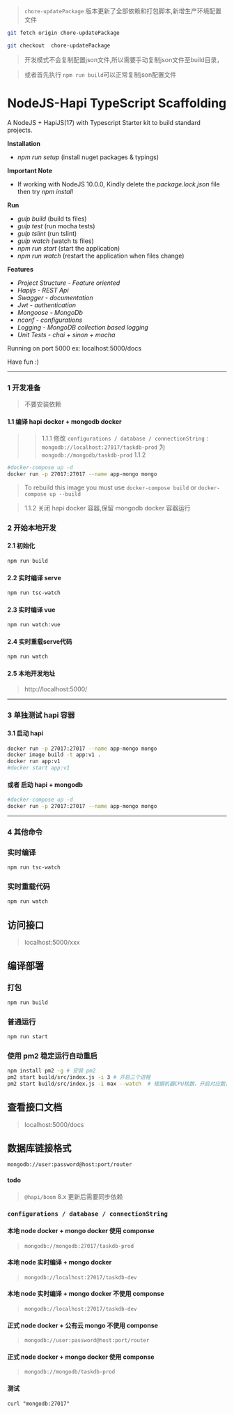 >```chore-updatePackage``` 版本更新了全部依赖和打包脚本,新增生产环境配置文件

```bash
git fetch origin chore-updatePackage

git checkout  chore-updatePackage
```

>开发模式不会复制配置json文件,所以需要手动复制json文件至build目录，

>或者首先执行 ```npm run build```可以正常复制json配置文件

# NodeJS-Hapi TypeScript Scaffolding

A NodeJS + HapiJS(17) with Typescript Starter kit to build standard projects.

**Installation**

* *npm run setup* (install nuget packages & typings)

**Important Note**

* If working with NodeJS 10.0.0, Kindly delete the *package.lock.json* file then try *npm install*

**Run**

* *gulp build* (build ts files)
* *gulp test* (run mocha tests)
* *gulp tslint* (run tslint)
* *gulp watch* (watch ts files)
* *npm run start* (start the application)
* *npm run watch* (restart the application when files change)

**Features**

* *Project Structure - Feature oriented*
* *Hapijs - REST Api*
* *Swagger - documentation*
* *Jwt - authentication*
* *Mongoose - MongoDb*
* *nconf - configurations*
* *Logging - MongoDB collection based logging*
* *Unit Tests - chai + sinon + mocha*

Running on port 5000 ex: localhost:5000/docs

Have fun :)

***
### 1 开发准备
>不要安装依赖

#### 1.1 编译 hapi docker + mongodb docker
>>1.1.1  修改 ```configurations / database / connectionString``` : ```mongodb://localhost:27017/taskdb-prod``` 为 ```mongodb://mongodb/taskdb-prod```
>1.1.2 
```bash
#docker-compose up -d
docker run -p 27017:27017 --name app-mongo mongo
```

>To rebuild this image you must use ```docker-compose build``` or ```docker-compose up --build```

>1.1.2 关闭 hapi docker 容器,保留 mongodb docker 容器运行

### 2 开始本地开发
#### 2.1 初始化

```bash
npm run build
```
#### 2.2 实时编译 serve

```bash
npm run tsc-watch
```

#### 2.3 实时编译 vue

```bash
npm run watch:vue
```

#### 2.4 实时重载serve代码

```bash
npm run watch
```

#### 2.5 本地开发地址
>http://localhost:5000/


***
### 3 单独测试 hapi 容器
#### 3.1 启动 hapi

```bash
docker run -p 27017:27017 --name app-mongo mongo
docker image build -t app:v1 .
docker run app:v1
#docker start app:v1
```

#### 或者 启动 hapi + mongodb
```bash
#docker-compose up -d
docker run -p 27017:27017 --name app-mongo mongo
```

***
### 4 其他命令

### 实时编译

```bash
npm run tsc-watch
```

### 实时重载代码

```bash
npm run watch
```

## 访问接口

> localhost:5000/xxx

## 编译部署

### 打包

```bash
npm run build
```

### 普通运行

```bash
npm run start
```

### 使用 pm2 稳定运行自动重启

```bash
npm install pm2 -g # 安装 pm2
pm2 start build/src/index.js -i 3 # 开启三个进程
pm2 start build/src/index.js -i max --watch  # 根据机器CPU核数，开启对应数目的进程
```

## 查看接口文档

> localhost:5000/docs

## 数据库链接格式

```
mongodb://user:password@host:port/router
```

#### todo
>```@hapi/boom``` 8.x 更新后需要同步依赖

### ```configurations / database / connectionString```

#### 本地 node docker + mongo docker 使用 componse
>```mongodb://mongodb:27017/taskdb-prod```

#### 本地 node 实时编译 + mongo docker 
>```mongodb://localhost:27017/taskdb-dev```

#### 本地 node 实时编译 + mongo docker 不使用 componse
>```mongodb://localhost:27017/taskdb-dev```

#### 正式 node docker + 公有云 mongo  不使用 componse
>```mongodb://user:password@host:port/router```

#### 正式 node docker + mongo docker 使用 componse
>```mongodb://mongodb/taskdb-prod```

#### 测试
```curl "mongodb:27017"```